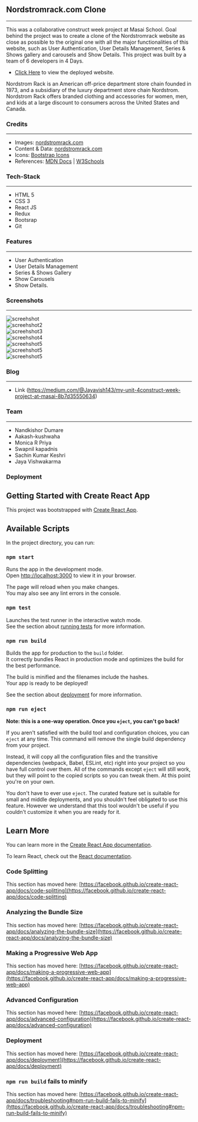 ## Nordstromrack.com Clone 
---
<p>
This was a collaborative construct week project at Masai School.
Goal behind the project was to create a clone of the Nordstromrack website as close as possible to the original one with all the major functionalities of this website, such as User Authentication, User Details Management, Series & Shows gallery and carousels and Show Details.
This project was built by a team of 6 developers in 4 Days. 
</p>

* [Click Here](https://precious-lokum-c13ef5.netlify.app/ "Nordstromrack.com Clone") to view the deployed website.

<p>
Nordstrom Rack is an American off-price department store chain founded in 1973, and a subsidiary of the luxury department store chain Nordstrom. Nordstrom Rack offers branded clothing and accessories for women, men, and kids at a large discount to consumers across the United States and Canada.
</p>

### Credits
___
* Images: [nordstromrack.com](https://www.nordstromrack.com/)
* Content & Data: [nordstromrack.com](https://www.nordstromrack.com/)
* Icons: [Bootstrap Icons](https://icons.getbootstrap.com/)
* References: [MDN Docs](https://developer.mozilla.org/en-US/ ) | [W3Schools](https://www.w3schools.com/) 

### Tech-Stack
___

* HTML 5
* CSS 3
* React JS
* Redux
* Bootsrap
* Git

### Features
___
* User Authentication
* User Details Management 
* Series & Shows Gallery 
* Show Carousels
* Show Details.

### Screenshots
___
![screehshot](https://miro.medium.com/max/1400/1*waAgZgWdPbKaSa2TJQ_GOw.png)
<br/>
![screehshot2](https://miro.medium.com/max/1400/1*YlnFjcVxpxAHKEh6fXaf7Q.png)
<br/>
![screehshot3](https://miro.medium.com/max/1400/1*-J94ifrXnJQj-jNfC54I4w.png)
<br/>
![screehshot4](https://miro.medium.com/max/1400/1*zkAyQ5hb9KlI8RFAKSN93w.png)
<br/>
![screehshot5](https://miro.medium.com/max/1400/1*FswDNinnLpe95QoF5JAvoQ.png)
<br/>
![screehshot5](https://miro.medium.com/max/1400/1*D7VjzDzjjufnWAw_ZxCvjA.png)
<br/>
![screehshot5](https://miro.medium.com/max/1400/1*X4H7giWuV6FWZCRqHB-_LQ.png)

### Blog
___
* Link (https://medium.com/@Jayavish143/my-unit-4construct-week-project-at-masai-8b7d35550634)

### Team
___
* Nandkishor Dumare
* Aakash-kushwaha
* Monica R Priya
* Swapnil kapadnis
* Sachin Kumar Keshri
* Jaya Vishwakarma

### Deployment

## Getting Started with Create React App

This project was bootstrapped with [Create React App](https://github.com/facebook/create-react-app).

## Available Scripts

In the project directory, you can run:

### `npm start`

Runs the app in the development mode.\
Open [http://localhost:3000](http://localhost:3000) to view it in your browser.

The page will reload when you make changes.\
You may also see any lint errors in the console.

### `npm test`

Launches the test runner in the interactive watch mode.\
See the section about [running tests](https://facebook.github.io/create-react-app/docs/running-tests) for more information.

### `npm run build`

Builds the app for production to the `build` folder.\
It correctly bundles React in production mode and optimizes the build for the best performance.

The build is minified and the filenames include the hashes.\
Your app is ready to be deployed!

See the section about [deployment](https://facebook.github.io/create-react-app/docs/deployment) for more information.

### `npm run eject`

**Note: this is a one-way operation. Once you `eject`, you can't go back!**

If you aren't satisfied with the build tool and configuration choices, you can `eject` at any time. This command will remove the single build dependency from your project.

Instead, it will copy all the configuration files and the transitive dependencies (webpack, Babel, ESLint, etc) right into your project so you have full control over them. All of the commands except `eject` will still work, but they will point to the copied scripts so you can tweak them. At this point you're on your own.

You don't have to ever use `eject`. The curated feature set is suitable for small and middle deployments, and you shouldn't feel obligated to use this feature. However we understand that this tool wouldn't be useful if you couldn't customize it when you are ready for it.

## Learn More

You can learn more in the [Create React App documentation](https://facebook.github.io/create-react-app/docs/getting-started).

To learn React, check out the [React documentation](https://reactjs.org/).

### Code Splitting

This section has moved here: [https://facebook.github.io/create-react-app/docs/code-splitting](https://facebook.github.io/create-react-app/docs/code-splitting)

### Analyzing the Bundle Size

This section has moved here: [https://facebook.github.io/create-react-app/docs/analyzing-the-bundle-size](https://facebook.github.io/create-react-app/docs/analyzing-the-bundle-size)

### Making a Progressive Web App

This section has moved here: [https://facebook.github.io/create-react-app/docs/making-a-progressive-web-app](https://facebook.github.io/create-react-app/docs/making-a-progressive-web-app)

### Advanced Configuration

This section has moved here: [https://facebook.github.io/create-react-app/docs/advanced-configuration](https://facebook.github.io/create-react-app/docs/advanced-configuration)

### Deployment

This section has moved here: [https://facebook.github.io/create-react-app/docs/deployment](https://facebook.github.io/create-react-app/docs/deployment)

### `npm run build` fails to minify

This section has moved here: [https://facebook.github.io/create-react-app/docs/troubleshooting#npm-run-build-fails-to-minify](https://facebook.github.io/create-react-app/docs/troubleshooting#npm-run-build-fails-to-minify)
